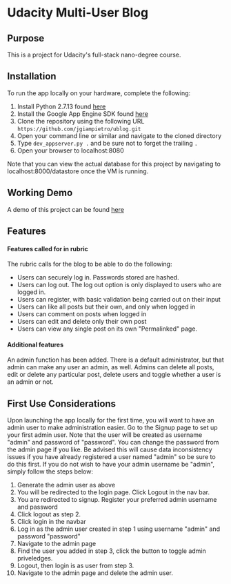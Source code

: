# Udacity Multi-User Blog

## Purpose

This is a project for Udacity's full-stack nano-degree course. 

## Installation

To run the app locally on your hardware, complete the following:

1. Install Python 2.7.13 found [here](https://www.python.org/downloads)
2. Install the Google App Engine SDK found [here](https://cloud.google.com/appengine/docs/python/download)
3. Clone the repository using the following URL `https://github.com/jgiampietro/ublog.git`
4. Open your command line or similar and navigate to the cloned directory
5. Type ```dev_appserver.py .``` and be sure not to forget the trailing ```.```
6. Open your browser to localhost:8080

Note that you can view the actual database for this project by navigating to localhost:8000/datastore once the VM is running.

## Working Demo
A demo of this project can be found [here](https://forms-projects.appspot.com)

## Features
#### Features called for in rubric
The rubric calls for the blog to be able to do the following:
* Users can securely log in. Passwords stored are hashed.
* Users can log out. The log out option is only displayed to users who are logged in.
* Users can register, with basic validation being carried out on their input
* Users can like all posts but their own, and only when logged in
* Users can comment on posts when logged in
* Users can edit and delete only their own post
* Users can view any single post on its own "Permalinked" page.

#### Additional features
An admin function has been added. There is a default administrator, but that admin can make any user an admin, as well.
Admins can delete all posts, edit or delete any particular post, delete users and toggle whether a user is an admin or not.

## First Use Considerations
Upon launching the app locally for the first time, you will want to have an admin user to make administration easier. Go to the Signup page to set up your first admin user.
Note that the user will be created as username "admin" and password of "password". You can change the password from the admin page if you like. Be advised this will cause data inconsistency issues if you have already registered a user named "admin" so be sure to do this first. If you do not wish to have your admin username be "admin", simply follow the steps below:

1. Generate the admin user as above
2. You will be redirected to the login page. Click Logout in the nav bar.
3. You are redirected to signup. Register your preferred admin username and password
4. Click logout as step 2.
5. Click login in the navbar
6. Log in as the admin user created in step 1 using username "admin" and password "password"
7. Navigate to the admin page
8. Find the user you added in step 3, click the button to toggle admin priveledges.
9. Logout, then login is as user from step 3.
10. Navigate to the admin page and delete the admin user.